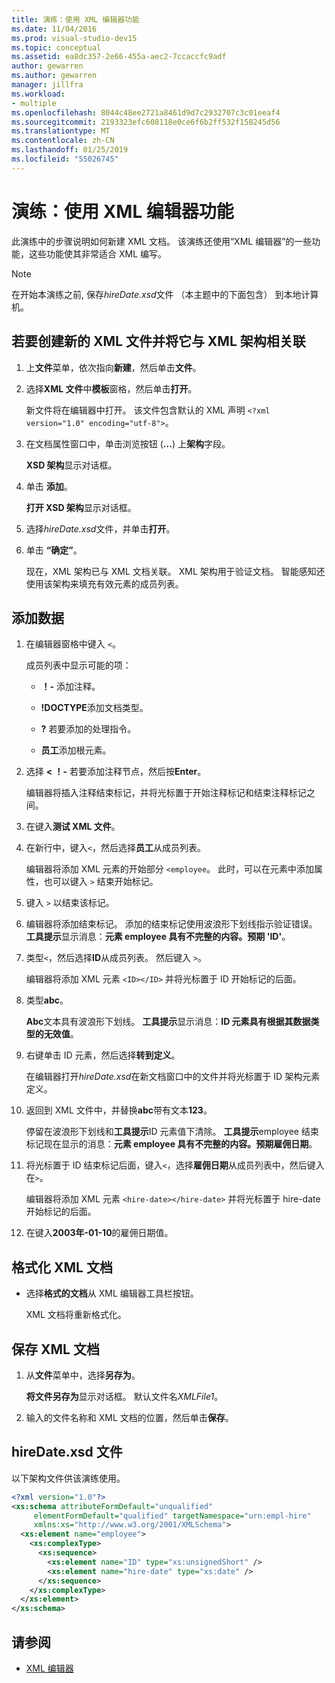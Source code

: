 ```yaml
---
title: 演练：使用 XML 编辑器功能
ms.date: 11/04/2016
ms.prod: visual-studio-dev15
ms.topic: conceptual
ms.assetid: ea8dc357-2e66-455a-aec2-7ccaccfc9adf
author: gewarren
ms.author: gewarren
manager: jillfra
ms.workload:
- multiple
ms.openlocfilehash: 8044c48ee2721a8461d9d7c2932707c3c01eeaf4
ms.sourcegitcommit: 2193323efc608118e0ce6f6b2ff532f158245d56
ms.translationtype: MT
ms.contentlocale: zh-CN
ms.lasthandoff: 01/25/2019
ms.locfileid: "55026745"
---
```

# <a name="walkthrough-use-xml-editor-features"></a>演练：使用 XML 编辑器功能

此演练中的步骤说明如何新建 XML 文档。 该演练还使用“XML 编辑器”的一些功能，这些功能使其非常适合 XML 编写。

> [!NOTE]
> 在开始本演练之前, 保存*hireDate.xsd*文件 （本主题中的下面包含） 到本地计算机。

## <a name="to-create-a-new-xml-file-and-associate-it-with-an-xml-schema"></a>若要创建新的 XML 文件并将它与 XML 架构相关联

1.  上**文件**菜单，依次指向**新建**，然后单击**文件**。

2.  选择**XML 文件**中**模板**窗格，然后单击**打开**。

     新文件将在编辑器中打开。 该文件包含默认的 XML 声明 `<?xml version="1.0" encoding="utf-8">`。

3.  在文档属性窗口中，单击浏览按钮 (**...**) 上**架构**字段。

     **XSD 架构**显示对话框。

4.  单击 **添加**。

     **打开 XSD 架构**显示对话框。

5.  选择*hireDate.xsd*文件，并单击**打开**。

6.  单击 **“确定”**。

     现在，XML 架构已与 XML 文档关联。 XML 架构用于验证文档。 智能感知还使用该架构来填充有效元素的成员列表。

## <a name="to-add-data"></a>添加数据

1.  在编辑器窗格中键入 `<`。

     成员列表中显示可能的项：

    -   **！-** 添加注释。

    -   **!DOCTYPE**添加文档类型。

    -   **?** 若要添加的处理指令。

    -   **员工**添加根元素。

2.  选择 **< ！-** 若要添加注释节点，然后按**Enter**。

     编辑器将插入注释结束标记，并将光标置于开始注释标记和结束注释标记之间。

3.  在键入**测试 XML 文件**。

4.  在新行中，键入`<`，然后选择**员工**从成员列表。

     编辑器将添加 XML 元素的开始部分 `<employee`。 此时，可以在元素中添加属性，也可以键入 `>` 结束开始标记。

5.  键入 `>` 以结束该标记。

6.  编辑器将添加结束标记。 添加的结束标记使用波浪形下划线指示验证错误。 **工具提示**显示消息：**元素 employee 具有不完整的内容。预期 'ID'**。

7.  类型`<`，然后选择**ID**从成员列表。 然后键入 `>`。

     编辑器将添加 XML 元素 `<ID></ID>` 并将光标置于 ID 开始标记的后面。

8.  类型**abc**。

     **Abc**文本具有波浪形下划线。 **工具提示**显示消息：**ID 元素具有根据其数据类型的无效值**。

9. 右键单击 ID 元素，然后选择**转到定义**。

     在编辑器打开*hireDate.xsd*在新文档窗口中的文件并将光标置于 ID 架构元素定义。

10. 返回到 XML 文件中，并替换**abc**带有文本**123**。

     停留在波浪形下划线和**工具提示**ID 元素值下清除。 **工具提示**employee 结束标记现在显示的消息：**元素 employee 具有不完整的内容。预期雇佣日期**。

11. 将光标置于 ID 结束标记后面，键入`<`，选择**雇佣日期**从成员列表中，然后键入在`>`。

     编辑器将添加 XML 元素 `<hire-date></hire-date>` 并将光标置于 hire-date 开始标记的后面。

12. 在键入**2003年-01-10**的雇佣日期值。

## <a name="to-format-the-xml-document"></a>格式化 XML 文档

- 选择**格式的文档**从 XML 编辑器工具栏按钮。

    XML 文档将重新格式化。

## <a name="to-save-the-xml-document"></a>保存 XML 文档

1.  从**文件**菜单中，选择**另存为**。

     **将文件另存为**显示对话框。 默认文件名*XMLFile1*。

2.  输入的文件名称和 XML 文档的位置，然后单击**保存**。

## <a name="hiredatexsd-file"></a>hireDate.xsd 文件
 以下架构文件供该演练使用。

```xml
<?xml version="1.0"?>
<xs:schema attributeFormDefault="unqualified"
     elementFormDefault="qualified" targetNamespace="urn:empl-hire"
     xmlns:xs="http://www.w3.org/2001/XMLSchema">
  <xs:element name="employee">
    <xs:complexType>
      <xs:sequence>
        <xs:element name="ID" type="xs:unsignedShort" />
        <xs:element name="hire-date" type="xs:date" />
      </xs:sequence>
    </xs:complexType>
  </xs:element>
</xs:schema>
```

## <a name="see-also"></a>请参阅

- [XML 编辑器](../xml-tools/xml-editor.md)
